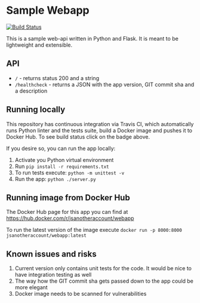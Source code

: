 Sample Webapp
======

[![Build Status](https://travis-ci.com/js-another-account/webapp.svg?branch=master)](https://travis-ci.com/js-another-account/webapp)

This is a sample web-api written in Python and Flask. It is meant to be lightweight and extensible.

API
------

  * `/` - returns status 200 and a string
  * `/healthcheck` - returns a JSON with the app version, GIT commit sha and a description

Running locally
------

This repository has continuous integration via Travis CI, which automatically runs Python linter and the tests suite, build a Docker image and pushes it to Docker Hub. To see build status click on the badge above. 

If you desire so, you can run the app locally:

1. Activate you Python virtual environment
2. Run `pip install -r requirements.txt`
3. To run tests execute: `python -m unittest -v`
4. Run the app: `python ./server.py`

Running image from Docker Hub
------

The Docker Hub page for this app you can find at https://hub.docker.com/r/jsanotheraccount/webapp

To run the latest version of the image execute `docker run -p 8000:8000 jsanotheraccount/webapp:latest`

Known issues and risks
------

1. Current version only contains unit tests for the code. It would be nice to have integration testing as well
2. The way how the GIT commit sha gets passed down to the app could be more elegant
3. Docker image needs to be scanned for vulnerabilities